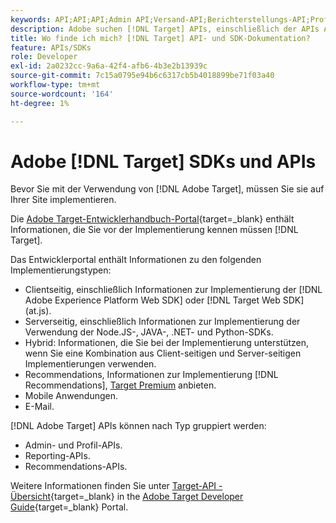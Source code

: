 ```yaml
---
keywords: API;API;API;Admin API;Versand-API;Berichterstellungs-API;Profil-API
description: Adobe suchen [!DNL Target] APIs, einschließlich der APIs Admin, Versand, Reporting und Profil .
title: Wo finde ich mich? [!DNL Target] API- und SDK-Dokumentation?
feature: APIs/SDKs
role: Developer
exl-id: 2a0232cc-9a6a-42f4-afb6-4b3e2b13939c
source-git-commit: 7c15a0795e94b6c6317cb5b4018899be71f03a40
workflow-type: tm+mt
source-wordcount: '164'
ht-degree: 1%

---
```


# Adobe [!DNL Target] SDKs und APIs

Bevor Sie mit der Verwendung von [!DNL Adobe Target], müssen Sie sie auf Ihrer Site implementieren.

Die [Adobe Target-Entwicklerhandbuch-Portal](https://experienceleague.corp.adobe.com/docs/target-dev/developer/overview.html){target=_blank} enthält Informationen, die Sie vor der Implementierung kennen müssen [!DNL Target].

Das Entwicklerportal enthält Informationen zu den folgenden Implementierungstypen:

* Clientseitig, einschließlich Informationen zur Implementierung der [!DNL Adobe Experience Platform Web SDK] oder [!DNL Target Web SDK] (at.js).
* Serverseitig, einschließlich Informationen zur Implementierung der Verwendung der Node.JS-, JAVA-, .NET- und Python-SDKs.
* Hybrid: Informationen, die Sie bei der Implementierung unterstützen, wenn Sie eine Kombination aus Client-seitigen und Server-seitigen Implementierungen verwenden.
* Recommendations, Informationen zur Implementierung [!DNL Recommendations], [Target Premium](/help/main/c-intro/intro.md#premium) anbieten.
* Mobile Anwendungen.
* E-Mail.

[!DNL Adobe Target] APIs können nach Typ gruppiert werden:

* Admin- und Profil-APIs.
* Reporting-APIs.
* Recommendations-APIs.

Weitere Informationen finden Sie unter [Target-API - Übersicht](https://experienceleague.corp.adobe.com/docs/target-dev/developer/administration/target-api-overview.html){target=_blank} in the [Adobe Target Developer Guide](https://experienceleague.corp.adobe.com/docs/target-dev/developer/overview.html){target=_blank} Portal.

